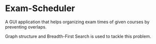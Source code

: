 # Exam-Scheduler

A GUI application that helps organizing exam times of given courses by preventing overlaps.

Graph structure and Breadth-First Search is used to tackle this problem.
